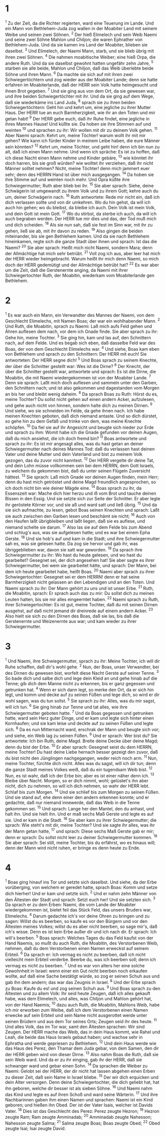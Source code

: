 # 1 
<sup>1</sup> Zu der Zeit, da die Richter regierten, ward eine Teuerung im Lande. Und ein Mann von Bethlehem-Juda zog wallen in der Moabiter Land mit seinem Weibe und seinen zwei Söhnen. <sup>2</sup> Der hieß Elimelech und sein Weib Naemi und seine zwei Söhne Mahlon und Chiljon; die waren Ephrather von Bethlehem-Juda. Und da sie kamen ins Land der Moabiter, blieben sie daselbst. <sup>3</sup> Und Elimelech, der Naemi Mann, starb, und sie blieb übrig mit ihren zwei Söhnen. <sup>4</sup> Die nahmen moabitische Weiber; eine hieß Orpa, die andere Ruth. Und da sie daselbst gewohnt hatten ungefähr zehn Jahre, <sup>5</sup> starben sie alle beide, Mahlon und Chiljon, daß das Weib überlebte beide Söhne und ihren Mann. <sup>6</sup> Da machte sie sich auf mit ihren zwei Schwiegertöchtern und zog wieder aus der Moabiter Lande; denn sie hatte erfahren im Moabiterlande, daß der HERR sein Volk hatte heimgesucht und ihnen Brot gegeben. <sup>7</sup> Und sie ging aus von dem Ort, da sie gewesen war, und ihre beiden Schwiegertöchter mit ihr. Und da sie ging auf dem Wege, daß sie wiederkäme ins Land Juda, <sup>8</sup> sprach sie zu ihren beiden Schwiegertöchtern: Geht hin und kehrt um, eine jegliche zu ihrer Mutter Haus. Der HERR tue an euch Barmherzigkeit, wie ihr an den Toten und mir getan habt! <sup>9</sup> Der HERR gebe euch, daß ihr Ruhe findet, eine jegliche in ihres Mannes Hause! Und küßte sie. Da hoben sie ihre Stimmen auf und weinten <sup>10</sup> und sprachen zu ihr: Wir wollen mit dir zu deinem Volk gehen. <sup>11</sup> Aber Naemi sprach: Kehrt um, meine Töchter! warum wollt ihr mit mir gehen? Wie kann ich fürder Kinder in meinem Leibe haben, die eure Männer sein könnten? <sup>12</sup> Kehrt um, meine Töchter, und geht hin! denn ich bin nun zu alt, daß ich einen Mann nehme. Und wenn ich spräche: Es ist zu hoffen, daß ich diese Nacht einen Mann nehme und Kinder gebäre, <sup>13</sup> wie könntet ihr doch harren, bis sie groß würden? wie wolltet ihr verziehen, daß ihr nicht Männer solltet nehmen? Nicht, meine Töchter! denn mich jammert euer sehr; denn des HERRN Hand ist über mich ausgegangen. <sup>14</sup> Da hoben sie ihre Stimme auf und weinten noch mehr. Und Opra küßte ihre Schwiegermutter; Ruth aber blieb bei ihr. <sup>15</sup> Sie aber sprach: Siehe, deine Schwägerin ist umgewandt zu ihrem Volk und zu ihrem Gott; kehre auch du um, deiner Schwägerin nach. <sup>16</sup> Ruth antwortete: Rede mir nicht ein, daß ich dich verlassen sollte und von dir umkehren. Wo du hin gehst, da will ich auch hin gehen; wo du bleibst, da bleibe ich auch. Dein Volk ist mein Volk, und dein Gott ist mein Gott. <sup>17</sup> Wo du stirbst, da sterbe ich auch, da will ich auch begraben werden. Der HERR tue mir dies und das, der Tod muß mich und dich scheiden. <sup>18</sup> Als sie nun sah, daß sie fest im Sinn war, mit ihr zu gehen, ließ sie ab, mit ihr davon zu reden. <sup>19</sup> Also gingen die beiden miteinander, bis sie gen Bethlehem kamen. Und da sie nach Bethlehem hineinkamen, regte sich die ganze Stadt über ihnen und sprach: Ist das die Naemi? <sup>20</sup> Sie aber sprach: Heißt mich nicht Naemi, sondern Mara; denn der Allmächtige hat mich sehr betrübt. <sup>21</sup> Voll zog ich aus, aber leer hat mich der HERR wieder heimgebracht. Warum heißt ihr mich denn Naemi, so mich doch der HERR gedemütigt und der Allmächtige betrübt hat? <sup>22</sup> Es war aber um die Zeit, daß die Gerstenernte anging, da Naemi mit ihrer Schwiegertochter Ruth, der Moabitin, wiederkam vom Moabiterlande gen Bethlehem. 

# 2 
<sup>1</sup> Es war auch ein Mann, ein Verwandter des Mannes der Naemi, von dem Geschlecht Elimelechs, mit Namen Boas; der war ein wohlhabender Mann. <sup>2</sup> Und Ruth, die Moabitin, sprach zu Naemi: Laß mich aufs Feld gehen und Ähren auflesen dem nach, vor dem ich Gnade finde. Sie aber sprach zu ihr: Gehe hin, meine Tochter. <sup>3</sup> Sie ging hin, kam und las auf, den Schnittern nach, auf dem Felde. Und es begab sich eben, daß dasselbe Feld war des Boas, der von dem Geschlecht Elimelechs war. <sup>4</sup> Und siehe, Boas kam eben von Bethlehem und sprach zu den Schnittern: Der HERR mit euch! Sie antworteten: Der HERR segne dich! <sup>5</sup> Und Boas sprach zu seinem Knechte, der über die Schnitter gestellt war: Wes ist die Dirne? <sup>6</sup> Der Knecht, der über die Schnitter gestellt war, antwortete und sprach: Es ist die Dirne, die Moabitin, die mit Naemi wiedergekommen ist von der Moabiter Lande. <sup>7</sup> Denn sie sprach: Laßt mich doch auflesen und sammeln unter den Garben, den Schnittern nach; und ist also gekommen und dagestanden vom Morgen an bis her und bleibt wenig daheim. <sup>8</sup> Da sprach Boas zu Ruth: Hörst du es, meine Tochter? Du sollst nicht gehen auf einen andern Acker, aufzulesen, und gehe auch nicht von hinnen, sondern halte dich zu meinen Dirnen. <sup>9</sup> Und siehe, wo sie schneiden im Felde, da gehe ihnen nach. Ich habe meinen Knechten geboten, daß dich niemand antaste. Und so dich dürstet, so gehe hin zu dem Gefäß und trinke von dem, was meine Knechte schöpfen. <sup>10</sup> Da fiel sie auf ihr Angesicht und beugte sich nieder zur Erde und sprach zu ihm: Womit habe ich die Gnade gefunden vor deinen Augen, daß du mich ansiehst, die ich doch fremd bin? <sup>11</sup> Boas antwortete und sprach zu ihr: Es ist mir angesagt alles, was du hast getan an deiner Schwiegermutter nach deines Mannes Tod: daß du verlassen hast deinen Vater und deine Mutter und dein Vaterland und bist zu meinem Volk gezogen, das du zuvor nicht kanntest. <sup>12</sup> Der HERR vergelte dir deine Tat, und dein Lohn müsse vollkommen sein bei dem HERRN, dem Gott Israels, zu welchem du gekommen bist, daß du unter seinen Flügeln Zuversicht hättest. <sup>13</sup> Sie sprach: Laß mich Gnade vor deinen Augen finden, mein Herr; denn du hast mich getröstet und deine Magd freundlich angesprochen, so ich doch nicht bin wie deiner Mägde eine. <sup>14</sup> Boas sprach zu ihr, da Essenszeit war: Mache dich hier herzu und iß vom Brot und tauche deinen Bissen in den Essig. Und sie setzte sich zur Seite der Schnitter. Er aber legte ihr geröstete Körner vor, und sie aß und ward satt und ließ übrig. <sup>15</sup> Und da sie sich aufmachte, zu lesen, gebot Boas seinen Knechten und sprach: Laßt sie auch zwischen den Garben lesen und beschämt sie nicht; <sup>16</sup> Auch von den Haufen laßt übrigbleiben und laßt liegen, daß sie es auflese, und niemand schelte sie darum. <sup>17</sup> Also las sie auf dem Felde bis zum Abend und schlug's aus, was sie aufgelesen hatte; und es war bei einem Epha Gerste. <sup>18</sup> Und sie hob's auf und kam in die Stadt; und ihre Schwiegermutter sah es, was sie gelesen hatte. Da zog sie hervor und gab ihr, was übriggeblieben war, davon sie satt war geworden. <sup>19</sup> Da sprach ihre Schwiegermutter zu ihr: Wo hast du heute gelesen, und wo hast du gearbeitet? Gesegnet sei, der dich angesehen hat! Sie aber sagte es ihrer Schwiegermutter, bei wem sie gearbeitet hätte, und sprach: Der Mann, bei dem ich heute gearbeitet habe, heißt Boas. <sup>20</sup> Naemi aber sprach zu ihrer Schwiegertochter: Gesegnet sei er dem HERRN! denn er hat seine Barmherzigkeit nicht gelassen an den Lebendigen und an den Toten. Und Naemi sprach zu ihr: Der Mann gehört zu uns und ist unser Erbe. <sup>21</sup> Ruth, die Moabitin, sprach: Er sprach auch das zu mir: Du sollst dich zu meinen Leuten halten, bis sie mir alles eingeerntet haben. <sup>22</sup> Naemi sprach zu Ruth, ihrer Schwiegertochter: Es ist gut, meine Tochter, daß du mit seinen Dirnen ausgehst, auf daß nicht jemand dir dreinrede auf einem andern Acker. <sup>23</sup> Also hielt sie sich zu den Dirnen des Boas, daß sie las, bis daß die Gerstenernte und Weizenernte aus war; und kam wieder zu ihrer Schwiegermutter. 

# 3 
<sup>1</sup> Und Naemi, ihre Schwiegermutter, sprach zu ihr: Meine Tochter, ich will dir Ruhe schaffen, daß dir's wohl gehe. <sup>2</sup> Nun, der Boas, unser Verwandter, bei des Dirnen du gewesen bist, worfelt diese Nacht Gerste auf seiner Tenne. <sup>3</sup> So bade dich und salbe dich und lege dein Kleid an und gehe hinab auf die Tenne; gib dich dem Manne nicht zu erkennen, bis er ganz gegessen und getrunken hat. <sup>4</sup> Wenn er sich dann legt, so merke den Ort, da er sich hin legt, und komm und decke auf zu seinen Füßen und lege dich, so wird er dir wohl sagen, was du tun sollst. <sup>5</sup> Sie sprach zu ihr: Alles, was du mir sagst, will ich tun. <sup>6</sup> Sie ging hinab zur Tenne und tat alles, wie ihre Schwiegermutter geboten hatte. <sup>7</sup> Und da Boas gegessen und getrunken hatte, ward sein Herz guter Dinge, und er kam und legte sich hinter einen Kornhaufen; und sie kam leise und deckte auf zu seinen Füßen und legte sich. <sup>8</sup> Da es nun Mitternacht ward, erschrak der Mann und beugte sich vor; und siehe, ein Weib lag zu seinen Füßen. <sup>9</sup> Und er sprach: Wer bist du? Sie antwortete: Ich bin Ruth, deine Magd. Breite deine Decke über deine Magd; denn du bist der Erbe. <sup>10</sup> Er aber sprach: Gesegnet seist du dem HERRN, meine Tochter! Du hast deine Liebe hernach besser gezeigt den zuvor, daß du bist nicht den Jünglingen nachgegangen, weder reich noch arm. <sup>11</sup> Nun, meine Tochter, fürchte dich nicht. Alles was du sagst, will ich dir tun; denn die ganze Stadt meines Volkes weiß, daß du ein tugendsam Weib bist. <sup>12</sup> Nun, es ist wahr, daß ich der Erbe bin; aber es ist einer näher denn ich. <sup>13</sup> Bleibe über Nacht. Morgen, so er dich nimmt, wohl; gelüstet's ihn aber nicht, dich zu nehmen, so will ich dich nehmen, so wahr der HERR lebt. Schlaf bis zum Morgen. <sup>14</sup> Und sie schlief bis zum Morgen zu seinen Füßen. Und sie stand auf, ehe denn einer den andern erkennen konnte; und er gedachte, daß nur niemand innewerde, daß das Weib in die Tenne gekommen sei. <sup>15</sup> Und sprach: Lange her den Mantel, den du anhast, und halt ihn. Und sie hielt ihn. Und er maß sechs Maß Gerste und legte es auf sie. Und er kam in die Stadt. <sup>16</sup> Sie aber kam zu ihrer Schwiegermutter; die sprach: Wie steht's mit dir, meine Tochter? Und sie sagte ihr alles, was ihr der Mann getan hatte, <sup>17</sup> und sprach: Diese sechs Maß Gerste gab er mir; denn er sprach: Du sollst nicht leer zu deiner Schwiegermutter kommen. <sup>18</sup> Sie aber sprach: Sei still, meine Tochter, bis du erfährst, wo es hinaus will; denn der Mann wird nicht ruhen, er bringe es denn heute zu Ende. 

# 4 
<sup>1</sup> Boas ging hinauf ins Tor und setzte sich daselbst. Und siehe, da der Erbe vorüberging, von welchem er geredet hatte, sprach Boas: Komm und setze dich hierher! Und er kam und setzte sich. <sup>2</sup> Und er nahm zehn Männer von den Ältesten der Stadt und sprach: Setzt euch her! Und sie setzten sich. <sup>3</sup> Da sprach er zu dem Erben: Naemi, die vom Lande der Moabiter wiedergekommen ist, bietet feil das Stück Feld, das unsers Bruders war, Elimelechs. <sup>4</sup> Darum gedachte ich's vor deine Ohren zu bringen und zu sagen: Willst du es beerben, so kaufe es vor den Bürgern und vor den Ältesten meines Volkes; willst du es aber nicht beerben, so sage mir's, daß ich's wisse. Denn es ist kein Erbe außer dir und ich nach dir. Er sprach: Ich will's beerben. <sup>5</sup> Boas sprach: Welches Tages du das Feld kaufst von der Hand Naemis, so mußt du auch Ruth, die Moabitin, des Verstorbenen Weib, nehmen, daß du dem Verstorbenen einen Namen erweckst auf seinem Erbteil. <sup>6</sup> Da sprach er: Ich vermag es nicht zu beerben, daß ich nicht vielleicht mein Erbteil verderbe. Beerbe du, was ich beerben soll; denn ich vermag es nicht zu beerben. <sup>7</sup> Und es war von alters her eine solche Gewohnheit in Israel: wenn einer ein Gut nicht beerben noch erkaufen wollte, auf daß eine Sache bestätigt würde, so zog er seinen Schuh aus und gab ihn dem andern; das war das Zeugnis in Israel. <sup>8</sup> Und der Erbe sprach zu Boas: Kaufe du es! und zog seinen Schuh aus. <sup>9</sup> Und Boas sprach zu den Ältesten und zu allem Volk: Ihr seid heute Zeugen, daß ich alles gekauft habe, was dem Elimelech, und alles, was Chiljon und Mahlon gehört hat, von der Hand Naemis; <sup>10</sup> dazu auch Ruth, die Moabitin, Mahlons Weib, habe ich mir erworben zum Weibe, daß ich dem Verstorbenen einen Namen erwecke auf sein Erbteil und sein Name nicht ausgerottet werde unter seinen Brüdern und aus dem Tor seines Orts; Zeugen seid ihr des heute. <sup>11</sup> Und alles Volk, das im Tor war, samt den Ältesten sprachen: Wir sind Zeugen. Der HERR mache das Weib, das in dein Haus kommt, wie Rahel und Leah, die beide das Haus Israels gebaut haben; und wachse sehr in Ephratha und werde gepriesen zu Bethlehem. <sup>12</sup> Und dein Haus werde wie das Haus des Perez, den Thamar dem Juda gebar, von dem Samen, den dir der HERR geben wird von dieser Dirne. <sup>13</sup> Also nahm Boas die Ruth, daß sie sein Weib ward. Und da er zu ihr einging, gab ihr der HERR, daß sie schwanger ward und gebar einen Sohn. <sup>14</sup> Da sprachen die Weiber zu Naemi: Gelobt sei der HERR, der dir nicht hat lassen abgehen einen Erben zu dieser Zeit, daß sein Name in Israel bliebe. <sup>15</sup> Der wir dich erquicken und dein Alter versorgen. Denn deine Schwiegertochter, die dich geliebt hat, hat ihn geboren, welche dir besser ist als sieben Söhne. <sup>16</sup> Und Naemi nahm das Kind und legte es auf ihren Schoß und ward seine Wärterin. <sup>17</sup> Und ihre Nachbarinnen gaben ihm einen Namen und sprachen: Naemi ist ein Kind geboren; und hießen ihn Obed. Der ist der Vater Isais, welcher ist Davids Vater. <sup>18</sup> Dies ist das Geschlecht des Perez: Perez zeugte Hezron; <sup>19</sup> Hezron zeugte Ram; Ram zeugte Amminadab; <sup>20</sup> Amminadab zeugte Nahesson; Nahesson zeugte Salma; <sup>21</sup> Salma zeugte Boas; Boas zeugte Obed; <sup>22</sup> Obed zeugte Isai; Isai zeugte David. 